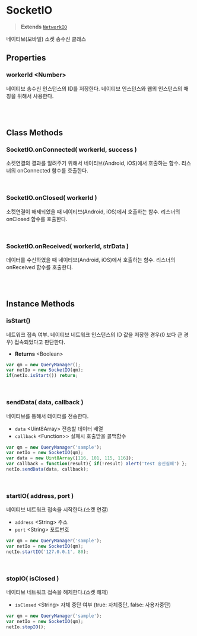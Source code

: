 # SocketIO
> **Extends** [`NetworkIO`](./NetworkIO.md)

네이티브(모바일) 소켓 송수신 클래스

<!-- 
## Constructor Parameter

### new SocketIO( listener )

* `listener` \<Object> 소켓연결에 관한 이벤트를 수신할 리스너

<br/> -->


## Properties

### workerId \<Number>

네이티브 송수신 인스턴스의 ID를 저장한다. 네이티브 인스턴스와 웹의 인스턴스의 매칭을 위해서 사용한다.

<br/>
<br/>

## Class Methods

### SocketIO.onConnected( workerId, success )

소켓연결의 결과를 알려주기 위해서 네이티브(Android, iOS)에서 호출하는 함수. 리스너의 onConnected 함수를 호출한다.

<br/>

### SocketIO.onClosed( workerId )

소켓연결이 해제되었을 때 네이티브(Android, iOS)에서 호출하는 함수. 리스너의 onClosed 함수를 호출한다.

<br/>

### SocketIO.onReceived( workerId, strData )

데이터를 수신하였을 때 네이티브(Android, iOS)에서 호출하는 함수. 리스너의 onReceived 함수를 호출한다.

<br/>
<br/>

## Instance Methods

### isStart()

네트워크 접속 여부. 네이티브 네트워크 인스턴스의 ID 값을 저장한 경우(0 보다 큰 경우) 접속되었다고 판단한다.

* **Returns** \<Boolean>

```js
var qm = new QueryManager();
var netIo = new SocketIO(qm);
if(netIo.isStart()) return;
```

<br/>

### sendData( data, callback )

네이티브를 통해서 데이터를 전송한다.

* `data` \<Uint8Array> 전송할 데이터 배열
* `callback` \<Function>> 실패시 호출받을 콜백함수

```js
var qm = new QueryManager('sample');
var netIo = new SocketIO(qm);
var data = new Uint8Array([116, 101, 115, 116]);
var callback = function(result){ if(!result) alert('test 송신실패') };
netIo.sendData(data, callback);
```

<br/>

### startIO( address, port )

네이티브 네트워크 접속을 시작한다.(소켓 연결)

* `address` \<String> 주소
* `port` \<String> 포트번호

```js
var qm = new QueryManager('sample');
var netIo = new SocketIO(qm);
netIo.startIO('127.0.0.1', 80);
```

<br/>

### stopIO( isClosed )

네이티브 네트워크 접속을 해제한다.(소켓 해제)

* `isClosed` \<String> 자체 중단 여부 (true: 자체중단, false: 사용자중단)

```js
var qm = new QueryManager('sample');
var netIo = new SocketIO(qm);
netIo.stopIO();
```

<br/>
<br/>
